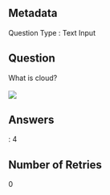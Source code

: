 ## Metadata
Question Type : Text Input

## Question
What is cloud? <br> <br>
<img src="https://docs-api-qa.cloudlabs.ai/repos/raw.githubusercontent.com/Rabin-spektra/New-Repos/main/18944eE4ZWjP5/images/cloud-computing_4215831.png?token=8b2t1Sg45N8JBe8QNwBlyhJq" />

## Answers
 : 4

## Number of Retries
0


